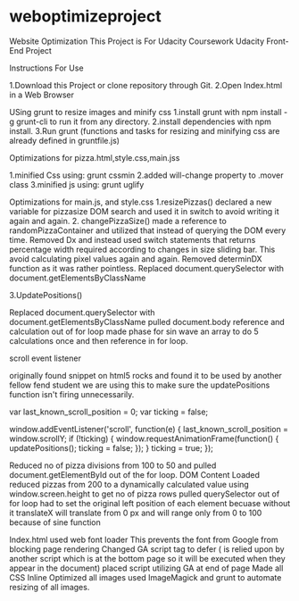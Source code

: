 # weboptimizeproject
Website Optimization
This Project is For Udacity Coursework Udacity Front-End Project

Instructions For Use

1.Download this Project or clone repository through Git.
2.Open Index.html in a Web Browser

USing grunt to resize images and minify css
1.install grunt with npm install -g grunt-cli to run it from any directory.
2.install dependencies with npm install.
3.Run grunt (functions and tasks for resizing and minifying css are already defined in gruntfile.js)


Optimizations for pizza.html,style.css,main.jss

1.minified Css using:
  grunt cssmin
2.added will-change property to .mover class
3.minified js using:
  grunt uglify

Optimizations for main.js, and style.css
1.resizePizzas()
    declared a new variable for pizzasize DOM search and used it in switch to avoid writing it again and again.
2. changePizzaSize()
made a reference to randomPizzaContainer and utilized that instead of querying the DOM every time.
Removed Dx and instead used switch statements that returns percentage width required according to changes in size sliding bar.
This avoid calculating pixel values again and again.
Removed determinDX function as it was rather pointless.
Replaced document.querySelector with document.getElementsByClassName

3.UpdatePositions()

Replaced document.querySelector with document.getElementsByClassName
pulled document.body reference  and calculation out of for loop
made phase for sin wave an array to do 5 calculations once and then reference in for loop.

scroll event listener

originally found snippet on html5 rocks and found it to be used by another fellow fend student
we are using this to make sure the updatePositions function isn't firing unnecessarily.

var last_known_scroll_position = 0;
var ticking = false;

window.addEventListener('scroll', function(e) {
  last_known_scroll_position = window.scrollY;
  if (!ticking) {
    window.requestAnimationFrame(function() {
      updatePositions();
      ticking = false;
    });
  }
  ticking = true;
});

Reduced no of pizza divisions from 100 to 50 and pulled document.getElementById out of the for loop.
DOM Content Loaded
reduced pizzas from 200 to a dynamically calculated value using window.screen.height to get no of pizza rows
pulled querySelector out of for loop
had to set the original left position of each element becuase without it translateX will translate from 0 px and will range only from 0 to 100 because of sine function

Index.html
used web font loader
This prevents the font from Google from blocking page rendering
Changed GA script tag to defer ( is relied upon by another script which is at the bottom page so it will be executed when they appear in the document) placed script utilizing GA at end of page
Made all CSS Inline
Optimized all images
used ImageMagick and grunt to automate  resizing of all images.